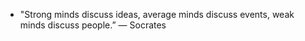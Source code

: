 - "Strong minds discuss ideas, average minds discuss events, weak minds discuss people.” ― Socrates

